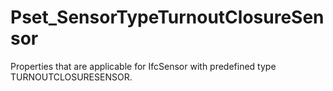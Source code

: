 # Pset_SensorTypeTurnoutClosureSensor

Properties that are applicable for IfcSensor with predefined type TURNOUTCLOSURESENSOR.
<!-- end of short definition -->

